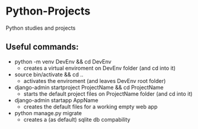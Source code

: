 # Python-Projects
Python studies and projects

## Useful commands:
- python -m venv DevEnv && cd DevEnv
  - creates a virtual enviroment on DevEnv folder (and cd into it)
- source bin/activate && cd ..
  - activates the enviroment (and leaves DevEnv root folder)
- django-admin startproject ProjectName && cd ProjectName
  - starts the default project files on ProjectName folder (and cd into it)
- django-admin startapp AppName
  - creates the default files for a working empty web app
- python manage.py migrate
  - creates a (as default) sqlite db compability
